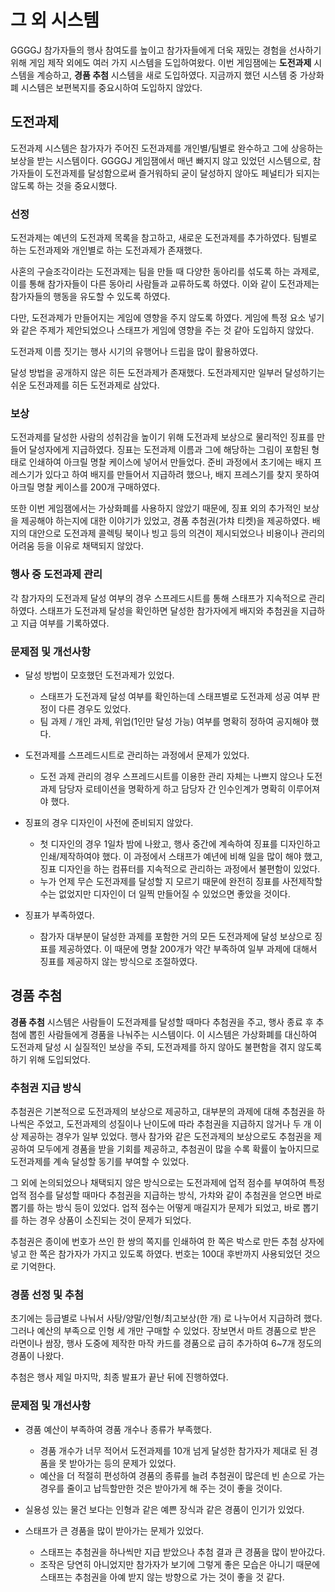 # 그 외 시스템

GGGGJ 참가자들의 행사 참여도를 높이고 참가자들에게 더욱 재밌는 경험을 선사하기 위해 게임 제작 외에도 여러 가지 시스템을 도입하여왔다.
이번 게임잼에는 **도전과제** 시스템을 계승하고, **경품 추첨** 시스템을 새로 도입하였다.
지금까지 했던 시스템 중 가상화폐 시스템은 보편복지를 중요시하여 도입하지 않았다.

## 도전과제

도전과제 시스템은 참가자가 주어진 도전과제를 개인별/팀별로 완수하고 그에 상응하는 보상을 받는 시스템이다.
GGGGJ 게임잼에서 매년 빠지지 않고 있었던 시스템으로, 참가자들이 도전과제를 달성함으로써 즐거워하되 굳이 달성하지 않아도 페널티가 되지는 않도록 하는 것을 중요시했다.

### 선정

도전과제는 예년의 도전과제 목록을 참고하고, 새로운 도전과제를 추가하였다. 팀별로 하는 도전과제와 개인별로 하는 도전과제가 존재했다.

사혼의 구슬조각이라는 도전과제는 팀을 만들 때 다양한 동아리를 섞도록 하는 과제로, 이를 통해 참가자들이 다른 동아리 사람들과 교류하도록 하였다.
이와 같이 도전과제는 참가자들의 행동을 유도할 수 있도록 하였다.

다만, 도전과제가 만들어지는 게임에 영향을 주지 않도록 하였다. 게임에 특정 요소 넣기와 같은 주제가 제안되었으나 스태프가 게임에 영향을 주는 것 같아 도입하지 않았다.

도전과제 이름 짓기는 행사 시기의 유행어나 드립을 많이 활용하였다.

달성 방법을 공개하지 않은 히든 도전과제가 존재했다.
도전과제지만 일부러 달성하기는 쉬운 도전과제를 히든 도전과제로 삼았다.


### 보상

도전과제를 달성한 사람의 성취감을 높이기 위해 도전과제 보상으로 물리적인 징표를 만들어 달성자에게 지급하였다.
징표는 도전과제 이름과 그에 해당하는 그림이 포함된 형태로 인쇄하여 아크릴 명찰 케이스에 넣어서 만들었다.
준비 과정에서 초기에는 배지 프레스기가 있다고 하여 배지를 만들어서 지급하려 했으나, 배지 프레스기를 찾지 못하여 아크릴 명찰 케이스를 200개 구매하였다.

또한 이번 게임잼에서는 가상화폐를 사용하지 않았기 때문에, 징표 외의 추가적인 보상을 제공해야 하는지에 대한 이야기가 있었고, 경품 추첨권(가챠 티켓)을 제공하였다.
배지의 대안으로 도전과제 콜렉팅 북이나 빙고 등의 의견이 제시되었으나 비용이나 관리의 어려움 등을 이유로 채택되지 않았다.

### 행사 중 도전과제 관리

각 참가자의 도전과제 달성 여부의 경우 스프레드시트를 통해 스태프가 지속적으로 관리하였다.
스태프가 도전과제 달성을 확인하면 달성한 참가자에게 배지와 추첨권을 지급하고 지급 여부를 기록하였다.

### 문제점 및 개선사항

* 달성 방법이 모호했던 도전과제가 있었다.
  * 스태프가 도전과제 달성 여부를 확인하는데 스태프별로 도전과제 성공 여부 판정이 다른 경우도 있었다.
  * 팀 과제 / 개인 과제, 위업(1인만 달성 가능) 여부를 명확히 정하여 공지해야 했다.

* 도전과제를 스프레드시트로 관리하는 과정에서 문제가 있었다.
  * 도전 과제 관리의 경우 스프레드시트를 이용한 관리 자체는 나쁘지 않으나 도전과제 담당자 로테이션을 명확하게 하고 담당자 간 인수인계가 명확히 이루어져야 했다.

* 징표의 경우 디자인이 사전에 준비되지 않았다.
  * 첫 디자인의 경우 1일차 밤에 나왔고, 행사 중간에 계속하여 징표를 디자인하고 인쇄/제작하여야 했다.
    이 과정에서 스태프가 예년에 비해 일을 많이 해야 했고, 징표 디자인을 하는 컴퓨터를 지속적으로 관리하는 과정에서 불편함이 있었다.
  * 누가 언제 무슨 도전과제를 달성할 지 모르기 때문에 완전히 징표를 사전제작할 수는 없었지만 디자인이 더 일찍 만들어질 수 있었으면 좋았을 것이다.

* 징표가 부족하였다.
  * 참가자 대부분이 달성한 과제를 포함한 거의 모든 도전과제에 달성 보상으로 징표를 제공하였다.
    이 때문에 명찰 200개가 약간 부족하여 일부 과제에 대해서 징표를 제공하지 않는 방식으로 조절하였다.

## 경품 추첨

**경품 추첨** 시스템은 사람들이 도전과제를 달성할 때마다 추첨권을 주고, 행사 종료 후 추첨에 뽑힌 사람들에게 경품을 나눠주는 시스템이다. 이 시스템은 가상화폐를 대신하여 도전과제 달성 시 실질적인 보상을 주되, 도전과제를 하지 않아도 불편함을 겪지 않도록 하기 위해 도입되었다.

### 추첨권 지급 방식

추첨권은 기본적으로 도전과제의 보상으로 제공하고, 대부분의 과제에 대해 추첨권을 하나씩은 주었고, 도전과제의 성질이나 난이도에 따라 추첨권을 지급하지 않거나 두 개 이상 제공하는 경우가 일부 있었다.
행사 참가와 같은 도전과제의 보상으로도 추첨권을 제공하여 모두에게 경품을 받을 기회를 제공하고, 추첨권이 많을 수록 확률이 높아지므로 도전과제를 계속 달성할 동기를 부여할 수 있었다.

그 외에 논의되었으나 채택되지 않은 방식으로는 도전과제에 업적 점수를 부여하여 특정 업적 점수를 달성할 때마다 추첨권을 지급하는 방식, 가챠와 같이 추첨권을 얻으면 바로 뽑기를 하는 방식 등이 있었다.
업적 점수는 어떻게 매길지가 문제가 되었고, 바로 뽑기를 하는 경우 상품이 소진되는 것이 문제가 되었다.

추첨권은 종이에 번호가 쓰인 한 쌍의 쪽지를 인쇄하여 한 쪽은 박스로 만든 추첨 상자에 넣고 한 쪽은 참가자가 가지고 있도록 하였다. 번호는 100대 후반까지 사용되었던 것으로 기억한다.

### 경품 선정 및 추첨

초기에는 등급별로 나눠서 사탕/양말/인형/최고보상(한 개) 로 나누어서 지급하려 했다.
그러나 예산의 부족으로 인형 세 개만 구매할 수 있었다.
장보면서 마트 경품으로 받은 라면이나 쌈장, 행사 도중에 제작한 마작 카드를 경품으로 급히 추가하여 6~7개 정도의 경품이 나왔다.

추첨은 행사 제일 마지막, 최종 발표가 끝난 뒤에 진행하였다.

### 문제점 및 개선사항

* 경품 예산이 부족하여 경품 개수나 종류가 부족했다.

  * 경품 개수가 너무 적어서 도전과제를 10개 넘게 달성한 참가자가 제대로 된 경품을 못 받아가는 등의 문제가 있었다.
  * 예산을 더 적절히 편성하여 경품의 종류를 늘려 추첨권이 많은데 빈 손으로 가는 경우를 줄이고 납득할만한 것은 받아가게 해 주는 것이 좋을 것이다.

* 실용성 있는 물건 보다는 인형과 같은 예쁜 장식과 같은 경품이 인기가 있었다.

* 스태프가 큰 경품을 많이 받아가는 문제가 있었다.
  * 스태프는 추첨권을 하나씩만 지급 받았으나 추첨 결과 큰 경품을 많이 받아갔다.
  * 조작은 당연히 아니었지만 참가자가 보기에 그렇게 좋은 모습은 아니기 때문에 스태프는 추첨권을 아예 받지 않는 방향으로 가는 것이 좋을 것 같다.
